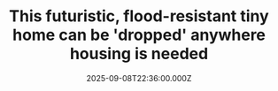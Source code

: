 ---
title: "This futuristic, flood-resistant tiny home can be 'dropped' anywhere housing is needed"
date: 2025-09-08T22:36:00.000Z
category: Human Kindness
externalLink: "https://www.goodgoodgood.co/articles/drop-pod-tiny-house"
image: ""
excerpt: "The Drop Pod is adjustable to local weather patterns for maximum efficiency.…"
---